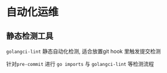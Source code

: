 # 自动化运维

## 静态检测工具

`golangci-lint` 静态自动化检测, 适合放置git hook 里触发提交检测

针对`pre-commit` 进行 `go imports` 与 `golangci-lint` 等检测流程 
